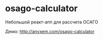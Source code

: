 # osago-calculator

Небольшой реакт-апп для рассчета ОСАГО

Демо: http://anyxem.com/osago-calculator
